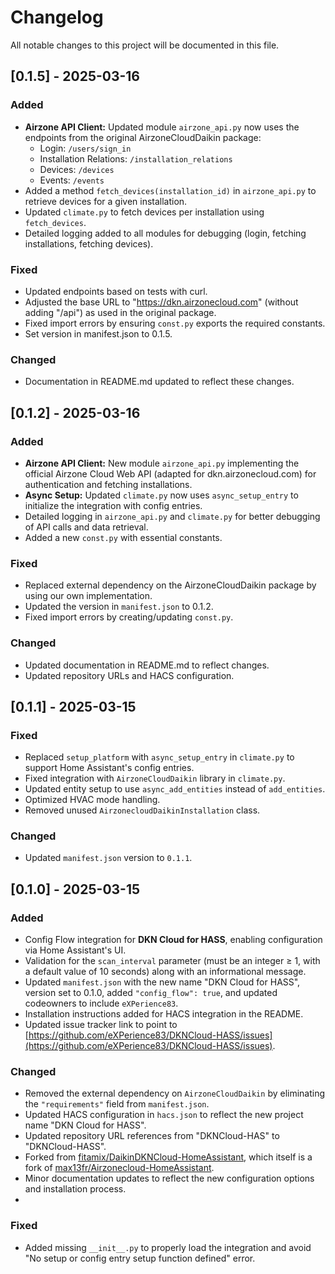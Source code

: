 # Changelog

All notable changes to this project will be documented in this file.

## [0.1.5] - 2025-03-16
### Added
- **Airzone API Client:** Updated module `airzone_api.py` now uses the endpoints from the original AirzoneCloudDaikin package:
  - Login: `/users/sign_in`
  - Installation Relations: `/installation_relations`
  - Devices: `/devices`
  - Events: `/events`
- Added a method `fetch_devices(installation_id)` in `airzone_api.py` to retrieve devices for a given installation.
- Updated `climate.py` to fetch devices per installation using `fetch_devices`.
- Detailed logging added to all modules for debugging (login, fetching installations, fetching devices).

### Fixed
- Updated endpoints based on tests with curl.
- Adjusted the base URL to "https://dkn.airzonecloud.com" (without adding "/api") as used in the original package.
- Fixed import errors by ensuring `const.py` exports the required constants.
- Set version in manifest.json to 0.1.5.

### Changed
- Documentation in README.md updated to reflect these changes.

## [0.1.2] - 2025-03-16
### Added
- **Airzone API Client:** New module `airzone_api.py` implementing the official Airzone Cloud Web API (adapted for dkn.airzonecloud.com) for authentication and fetching installations.
- **Async Setup:** Updated `climate.py` now uses `async_setup_entry` to initialize the integration with config entries.
- Detailed logging in `airzone_api.py` and `climate.py` for better debugging of API calls and data retrieval.
- Added a new `const.py` with essential constants.

### Fixed
- Replaced external dependency on the AirzoneCloudDaikin package by using our own implementation.
- Updated the version in `manifest.json` to 0.1.2.
- Fixed import errors by creating/updating `const.py`.

### Changed
- Updated documentation in README.md to reflect changes.
- Updated repository URLs and HACS configuration.

## [0.1.1] - 2025-03-15
### Fixed
- Replaced `setup_platform` with `async_setup_entry` in `climate.py` to support Home Assistant's config entries.
- Fixed integration with `AirzoneCloudDaikin` library in `climate.py`.
- Updated entity setup to use `async_add_entities` instead of `add_entities`.
- Optimized HVAC mode handling.
- Removed unused `AirzonecloudDaikinInstallation` class.

### Changed
- Updated `manifest.json` version to `0.1.1`.

## [0.1.0] - 2025-03-15
### Added
- Config Flow integration for **DKN Cloud for HASS**, enabling configuration via Home Assistant's UI.
- Validation for the `scan_interval` parameter (must be an integer ≥ 1, with a default value of 10 seconds) along with an informational message.
- Updated `manifest.json` with the new name "DKN Cloud for HASS", version set to 0.1.0, added `"config_flow": true`, and updated codeowners to include `eXPerience83`.
- Installation instructions added for HACS integration in the README.
- Updated issue tracker link to point to [https://github.com/eXPerience83/DKNCloud-HASS/issues](https://github.com/eXPerience83/DKNCloud-HASS/issues).

### Changed
- Removed the external dependency on `AirzoneCloudDaikin` by eliminating the `"requirements"` field from `manifest.json`.
- Updated HACS configuration in `hacs.json` to reflect the new project name "DKN Cloud for HASS".
- Updated repository URL references from "DKNCloud-HAS" to "DKNCloud-HASS".
- Forked from [fitamix/DaikinDKNCloud-HomeAssistant](https://github.com/fitamix/DaikinDKNCloud-HomeAssistant), which itself is a fork of [max13fr/Airzonecloud-HomeAssistant](https://github.com/max13fr/Airzonecloud-HomeAssistant).
- Minor documentation updates to reflect the new configuration options and installation process.
- 
### Fixed
- Added missing `__init__.py` to properly load the integration and avoid "No setup or config entry setup function defined" error.
